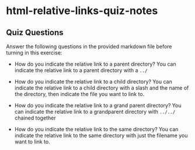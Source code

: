 # html-relative-links-quiz-notes

## Quiz Questions

Answer the following questions in the provided markdown file before turning in this exercise:

- How do you indicate the relative link to a parent directory?
  You can indicate the relative link to a parent directory with a `../`

- How do you indicate the relative link to a child directory?
  You can indicate the relative link to a child directory with a slash and the name of the directory, then indicate the file you want to link to.

- How do you indicate the relative link to a grand parent directory?
  You can indicate the relative link to a grandparent directory with `../../` chained together

- How do you indicate the relative link to the same directory?
  You can indicate the relative link to the same directory with just the filename you want to link to.
